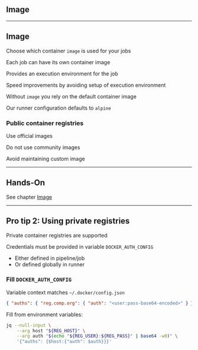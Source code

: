 <!-- .slide: id="gitlab_image" class="vertical-center" -->

<i class="fa-duotone fa-layer-group fa-8x fa-duotone-colors" style="float: right; color: grey;"></i>

## Image

---

## Image

Choose which container `image` [](https://docs.gitlab.com/ee/ci/yaml/#image) is used for your jobs

Each job can have its own container image

Provides an execution environment for the job

Speed improvements by avoiding setup of execution environment

Without `image` you rely on the default container image

Our runner configuration defaults to `alpine` [<i class="fa-brands fa-docker"></i>](https://hub.docker.com/_/alpine) [<i class="fa-duotone fa-globe fa-duotone-colors"></i>](https://alpinelinux.org/)

### Public container registries

Use official images [<i class="fa-brands fa-docker"></i>](https://hub.docker.com/search?q=&image_filter=official)

Do not use community images 

Avoid maintaining custom image

---

## Hands-On

See chapter [Image](/hands-on/2025-05-14/040_image/exercise/)

---

## Pro tip 2: Using private registries

Private container registries are supported [](https://docs.gitlab.com/ee/ci/docker/using_docker_images.html#access-an-image-from-a-private-container-registry)

Credentials must be provided in variable `DOCKER_AUTH_CONFIG` [](https://docs.gitlab.com/ee/ci/docker/using_docker_images.html#use-statically-defined-credentials)

- Either defined in pipeline/job
- Or defined globally in runner

### Fill `DOCKER_AUTH_CONFIG`

Variable context matches `~/.docker/config.json`

```json
{ "auths": { "reg.comp.org": { "auth": "<user:pass-base64-encoded>" } } }
```

Fill from environment variables:

```bash
jq --null-input \
    --arg host "${REG_HOST}" \
    --arg auth "$(echo "${REG_USER}:${REG_PASS}" | base64 -w0)" \
    '{"auths": {$host:{"auth": $auth}}}'
```
